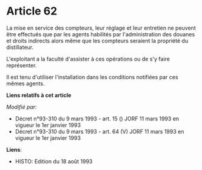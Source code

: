 # Article 62

La mise en service des compteurs, leur réglage et leur entretien ne peuvent être effectués que par les agents habilités par
l'administration des douanes et droits indirects alors même que les compteurs seraient la propriété du distillateur. 

L'exploitant a la faculté d'assister à ces opérations ou de s'y faire représenter. 

Il est tenu d'utiliser l'installation dans les conditions notifiées par ces mêmes agents.

**Liens relatifs à cet article**

_Modifié par_:

  - Décret n°93-310 du 9 mars 1993 - art. 15 () JORF 11 mars 1993 en vigueur le 1er janvier 1993
  - Décret n°93-310 du 9 mars 1993 - art. 64 (V) JORF 11 mars 1993 en vigueur le 1er janvier 1993

**Liens**:

  - HISTO: Edition du 18 août 1993
